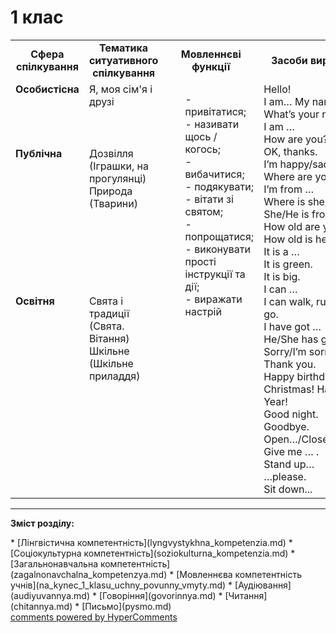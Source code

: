 <div id="hypercomments_widget" class="js-hypercomments-widget invisible"></div>

# 1 клас

<table>
  <tr>
    <td width="10%" align="center"><b>Сфера спілкування</b></td>
    <td width="10%" align="center"><b>Тематика ситуативного спілкування</b></td>
    <td width="40%" align="center"><b>Мовленнєві функції</b></td>
    <td width="60%" align="center"><b>Засоби вираження</b></td>
  </tr>
  <tr>
    <td width="10%" style="vertical-align:top !important;">
<b>Особистісна</b></td>
    <td width="10%" style="vertical-align:top !important;">
Я, моя сім'я і друзі</td>
    <td width="40%" style="vertical-align:top !important;" rowspan="3">
<ul type="disc">
- привітатися;<br>
- називати щось / когось;<br>
- вибачитися;<br>
- подякувати;<br>
- вітати зі святом;<br>
- попрощатися;<br>
- виконувати прості інструкції та дії;<br>
- виражати настрій
</td>
    <td width="60%" style="vertical-align:top !important;" rowspan="3">
Hello! <br>
I am… My name is … <br>
What’s your name?<br>
I am …<br>
How are you?<br>
OK, thanks.<br>
I’m happy/sad.<br>
Where are you from?<br>
I’m from …<br>
Where is she/he from?<br>
She/He is from …<br>
How old are you? <br>
How old is he / she? <br>
It  is a … <br>
It is green.<br>
It is big.<br>
I can … <br>
I can walk, run, jump, go.<br>
I have got … <br>
He/She has got …<br>
Sorry/I’m sorry.<br>
Thank you. <br>
Happy birthday! Merry Christmas! Happy New Year!<br>
Good night.<br>
Goodbye.<br>
Open…/Close.../Take…/ Give me … .<br>
Stand up…<br>
…please.<br>
Sit down...</td>
  </tr>
<tr>
    <td width="10%" style="vertical-align:top !important;">
<b>Публічна</b></td>
    <td width="10%" style="vertical-align:top !important;">
Дозвілля (Іграшки, на прогулянці) <br>
Природа (Тварини) </td>
</tr>
<tr>
    <td width="10%" style="vertical-align:top !important;">
<b>Освітня</b></td>
    <td width="10%" style="vertical-align:top !important;">
Свята і традиції (Свята. Вітання)<br>
Шкільне (Шкільне приладдя)</td>
</tr>
</table>

<hr>
<p><b>Зміст розділу:</b></p>
   * [Лінгвістична компетентність](lyngvystykhna_kompetenzia.md)
   * [Соціокультурна компетентність](soziokulturna_kompetenzia.md)
   * [Загальнонавчальна компетентність](zagalnonavchalna_kompetenzya.md)
   * [Мовленнєва компетентність учнів](na_kynec_1_klasu_uchny_povunny_vmyty.md)
       * [Аудіювання](audiyuvannya.md)
       * [Говоріння](govorinnya.md)
       * [Читання](chitannya.md)
       * [Письмо](pysmo.md)

<div class="js-hypercomments-container">
    <a href="http://hypercomments.com" class="hc-link" title="comments widget">comments powered by HyperComments</a>
</div>